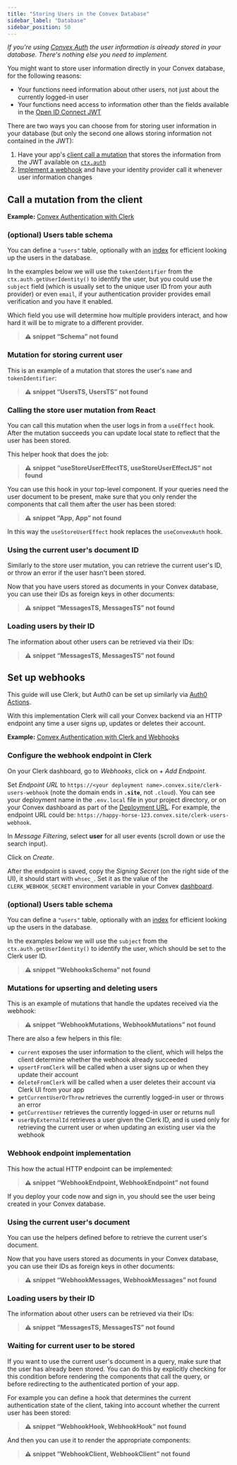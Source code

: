 ```yaml
---
title: "Storing Users in the Convex Database"
sidebar_label: "Database"
sidebar_position: 50
---
```














_If you're using [Convex Auth](/auth/convex-auth.mdx) the user information is
already stored in your database. There's nothing else you need to implement._

You might want to store user information directly in your Convex database, for
the following reasons:

- Your functions need information about other users, not just about the
  currently logged-in user
- Your functions need access to information other than the fields available in
  the [Open ID Connect JWT](/auth/functions-auth.mdx)

There are two ways you can choose from for storing user information in your
database (but only the second one allows storing information not contained in
the JWT):

1. Have your app's [client call a mutation](#call-a-mutation-from-the-client)
   that stores the information from the JWT available on
   [`ctx.auth`](/api/interfaces/server.Auth)
2. [Implement a webhook](#set-up-webhooks) and have your identity provider call
   it whenever user information changes

## Call a mutation from the client

**Example:**
[Convex Authentication with Clerk](https://github.com/get-convex/convex-demos/tree/main/users-and-clerk)

### (optional) Users table schema

You can define a `"users"` table, optionally with an
[index](/database/reading-data/indexes/indexes.md) for efficient looking up the
users in the database.

In the examples below we will use the `tokenIdentifier` from the
`ctx.auth.getUserIdentity()` to identify the user, but you could use the
`subject` field (which is usually set to the unique user ID from your auth
provider) or even `email`, if your authentication provider provides email
verification and you have it enabled.

Which field you use will determine how multiple providers interact, and how hard
it will be to migrate to a different provider.

> **⚠ snippet “Schema” not found**

### Mutation for storing current user

This is an example of a mutation that stores the user's `name` and
`tokenIdentifier`:

> **⚠ snippet “UsersTS, UsersTS” not found**

### Calling the store user mutation from React

You can call this mutation when the user logs in from a `useEffect` hook. After
the mutation succeeds you can update local state to reflect that the user has
been stored.

This helper hook that does the job:

> **⚠ snippet “useStoreUserEffectTS, useStoreUserEffectJS” not found**

You can use this hook in your top-level component. If your queries need the user
document to be present, make sure that you only render the components that call
them after the user has been stored:

> **⚠ snippet “App, App” not found**

In this way the `useStoreUserEffect` hook replaces the `useConvexAuth` hook.

### Using the current user's document ID

Similarly to the store user mutation, you can retrieve the current user's ID, or
throw an error if the user hasn't been stored.

Now that you have users stored as documents in your Convex database, you can use
their IDs as foreign keys in other documents:

> **⚠ snippet “MessagesTS, MessagesTS” not found**

### Loading users by their ID

The information about other users can be retrieved via their IDs:

> **⚠ snippet “MessagesTS, MessagesTS” not found**

## Set up webhooks

This guide will use Clerk, but Auth0 can be set up similarly via
[Auth0 Actions](https://auth0.com/docs/customize/actions/actions-overview).

With this implementation Clerk will call your Convex backend via an HTTP
endpoint any time a user signs up, updates or deletes their account.

**Example:**
[Convex Authentication with Clerk and Webhooks](https://github.com/get-convex/convex-demos/tree/main/users-and-clerk-webhooks)

### Configure the webhook endpoint in Clerk

On your Clerk dashboard, go to _Webhooks_, click on _+ Add Endpoint_.

Set _Endpoint URL_ to
`https://<your deployment name>.convex.site/clerk-users-webhook` (note the
domain ends in **`.site`**, not `.cloud`). You can see your deployment name in
the `.env.local` file in your project directory, or on your Convex dashboard as
part of the [Deployment URL](/dashboard/deployments/settings.md). For example,
the endpoint URL could be:
`https://happy-horse-123.convex.site/clerk-users-webhook`.

In _Message Filtering_, select **user** for all user events (scroll down or use
the search input).

Click on _Create_.

After the endpoint is saved, copy the _Signing Secret_ (on the right side of the
UI), it should start with `whsec_`. Set it as the value of the
`CLERK_WEBHOOK_SECRET` environment variable in your Convex
[dashboard](https://dashboard.convex.dev).

### (optional) Users table schema

You can define a `"users"` table, optionally with an
[index](/database/reading-data/indexes/indexes.md) for efficient looking up the
users in the database.

In the examples below we will use the `subject` from the
`ctx.auth.getUserIdentity()` to identify the user, which should be set to the
Clerk user ID.

> **⚠ snippet “WebhooksSchema” not found**

### Mutations for upserting and deleting users

This is an example of mutations that handle the updates received via the
webhook:

> **⚠ snippet “WebhookMutations, WebhookMutations” not found**

There are also a few helpers in this file:

- `current` exposes the user information to the client, which will helps the
  client determine whether the webhook already succeeded
- `upsertFromClerk` will be called when a user signs up or when they update
  their account
- `deleteFromClerk` will be called when a user deletes their account via Clerk
  UI from your app
- `getCurrentUserOrThrow` retrieves the currently logged-in user or throws an
  error
- `getCurrentUser` retrieves the currently logged-in user or returns null
- `userByExternalId` retrieves a user given the Clerk ID, and is used only for
  retrieving the current user or when updating an existing user via the webhook

### Webhook endpoint implementation

This how the actual HTTP endpoint can be implemented:

> **⚠ snippet “WebhookEndpoint, WebhookEndpoint” not found**

If you deploy your code now and sign in, you should see the user being created
in your Convex database.

### Using the current user's document

You can use the helpers defined before to retrieve the current user's document.

Now that you have users stored as documents in your Convex database, you can use
their IDs as foreign keys in other documents:

> **⚠ snippet “WebhookMessages, WebhookMessages” not found**

### Loading users by their ID

The information about other users can be retrieved via their IDs:

> **⚠ snippet “MessagesTS, MessagesTS” not found**

### Waiting for current user to be stored

If you want to use the current user's document in a query, make sure that the
user has already been stored. You can do this by explicitly checking for this
condition before rendering the components that call the query, or before
redirecting to the authenticated portion of your app.

For example you can define a hook that determines the current authentication
state of the client, taking into account whether the current user has been
stored:

> **⚠ snippet “WebhookHook, WebhookHook” not found**

And then you can use it to render the appropriate components:

> **⚠ snippet “WebhookClient, WebhookClient” not found**
